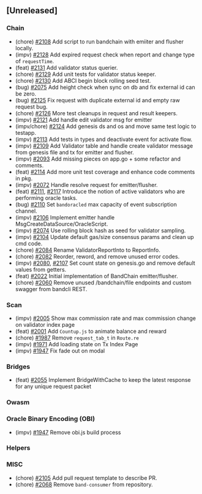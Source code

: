 <!--
(feat): New feature
(impv): Improvement / Enhancement
(docs): Documentation
(bugs): Bug fixes
(chore): Chore/cleanup work
-->

## [Unreleased]

### Chain

- (chore) [\#2108](https://github.com/bandprotocol/bandchain/pull/2108) Add script to run bandchain with emiiter and flusher locally.
- (impv) [\#2128](https://github.com/bandprotocol/bandchain/pull/2128) Add expired request check when report and change type of `requestTime`.
- (feat) [\#2131](https://github.com/bandprotocol/bandchain/pull/2131) Add validator status querier.
- (chore) [\#2129](https://github.com/bandprotocol/bandchain/pull/2129) Add unit tests for validator status keeper.
- (chore) [\#2130](https://github.com/bandprotocol/bandchain/pull/2130) Add ABCI begin block rolling seed test.
- (bug) [\#2075](https://github.com/bandprotocol/bandchain/pull/2075) Add height check when sync on db and fix external id can be zero.
- (bug) [\#2125](https://github.com/bandprotocol/bandchain/pull/2125) Fix request with duplicate external id and empty raw request bug.
- (chore) [\#2126](https://github.com/bandprotocol/bandchain/pull/2126) More test cleanups in request and result keepers.
- (impv) [\#2121](https://github.com/bandprotocol/bandchain/pull/2121) Add handle edit validator msg for emitter
- (impv/chore) [\#2124](https://github.com/bandprotocol/bandchain/pull/2124) Add genesis ds and os and move same test logic to testapp.
- (impv) [\#2113](https://github.com/bandprotocol/bandchain/pull/2113) Add tests in types and deactivate event for activate flow.
- (impv) [\#2109](https://github.com/bandprotocol/bandchain/pull/2109) Add Validator table and handle create validator message from genesis file and tx for emitter and flusher.
- (impv) [\#2093](https://github.com/bandprotocol/bandchain/pull/2093) Add missing pieces on app.go + some refactor and comments.
- (feat) [\#2114](https://github.com/bandprotocol/bandchain/pull/2114) Add more unit test coverage and enhance code comments in pkg.
- (impv) [\#2072](https://github.com/bandprotocol/bandchain/pull/2072) Handle resolve request for emitter/flusher.
- (feat) [\#2111](https://github.com/bandprotocol/bandchain/pull/2111), [\#2117](https://github.com/bandprotocol/bandchain/pull/2117) Introduce the notion of active validators who are performing oracle tasks.
- (bug) [\#2110](https://github.com/bandprotocol/bandchain/pull/2074) Set `bandoracled` max capacity of event subscription channel.
- (impv) [\#2106](https://github.com/bandprotocol/bandchain/pull/2106) Implement emitter handle MsgCreateDataSource/OracleScript.
- (impv) [\#2074](https://github.com/bandprotocol/bandchain/pull/2074) Use rolling block hash as seed for validator sampling.
- (impv) [\#2104](https://github.com/bandprotocol/bandchain/pull/2104) Update default gas/size consensus params and clean up cmd code.
- (chore) [\#2084](https://github.com/bandprotocol/bandchain/pull/2084) Rename ValidatorReportInto to ReportInfo.
- (chore) [\#2082](https://github.com/bandprotocol/bandchain/pull/2082) Reorder, reword, and remove unused error codes.
- (impv) [\#2080](https://github.com/bandprotocol/bandchain/pull/2080), [\#2107](https://github.com/bandprotocol/bandchain/pull/2107) Set count state on genesis.go and remove default values from getters.
- (feat) [\#2022](https://github.com/bandprotocol/bandchain/pull/2022) Initial implementation of BandChain emitter/flusher.
- (chore) [\#2060](https://github.com/bandprotocol/bandchain/pull/2060) Remove unused /bandchain/file endpoints and custom swagger from bandcli REST.

### Scan

- (impv) [\#2005](https://github.com/bandprotocol/bandchain/pull/2005) Show max commission rate and max commission change on validator index page
- (feat) [\#2001](https://github.com/bandprotocol/bandchain/pull/2001) Add `Countup.js` to animate balance and reward
- (chore) [\#1987](https://github.com/bandprotocol/bandchain/pull/1987) Remove `request_tab_t` in `Route.re`
- (impv) [\#1971](https://github.com/bandprotocol/bandchain/pull/1971) Add loading state on Tx Index Page
- (impv) [\#1947](https://github.com/bandprotocol/bandchain/pull/1947) Fix fade out on modal

### Bridges

- (feat) [\#2055](https://github.com/bandprotocol/bandchain/pull/2055) Implement BridgeWithCache to keep the latest response for any unique request packet

### Owasm

### Oracle Binary Encoding (OBI)

- (impv) [#1947](https://github.com/bandprotocol/bandchain/pull/2065) Remove obi.js build process

### Helpers

### MISC

- (chore) [\#2105](https://github.com/bandprotocol/bandchain/pull/2105) Add pull request template to describe PR.
- (chore) [\#2068](https://github.com/bandprotocol/bandchain/pull/2068) Remove `band-consumer` from repository.

